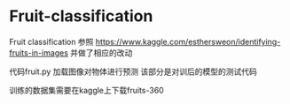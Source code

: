 # Fruit-classification
Fruit classification
参照
https://www.kaggle.com/esthersweon/identifying-fruits-in-images  并做了相应的改动

代码fruit.py 加载图像对物体进行预测  该部分是对训后的模型的测试代码   

训练的数据集需要在kaggle上下载fruits-360 
